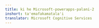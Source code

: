 ```yaml
---
title: ki he Microsoft-powerapps-palani-2
inshort: ta'emafakamatala'i
translator: Microsoft Cognitive Services
---
```




